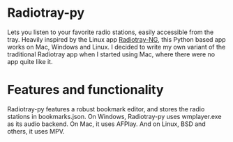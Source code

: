 # Radiotray-py
Lets you listen to your favorite radio stations, easily accessible from the tray.
Heavily inspired by the Linux app [Radiotray-NG](https://github.com/ebruck/radiotray-ng), this Python based app works on Mac, Windows and Linux.
I decided to write my own variant of the traditional Radiotray app when I started using Mac, where there were no app quite like it.

# Features and functionality 
Radiotray-py features a robust bookmark editor, and stores the radio stations in bookmarks.json.
On Windows, Radiotray-py uses wmplayer.exe as its audio backend. On Mac, it uses AFPlay. And on Linux, BSD and others, it uses MPV.
